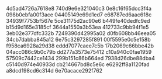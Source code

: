 4d5ad4726a7618e8
740d9e6e321040c3
0e8c16f65dcc3f4a
098b0ebfa00f3ace
04405149e69d1ed7
e68787ed6aac618c
34939f7753bf567e
5ce31175d2ac90e6
b449fe40dedfc9ed
b15d9d165e3185cf
3644a1550a3b53ea
412733c9bb94f1e5
3eb02e377dfc332b
7249390d42995a02
d0fb608bb46eea05
34cb7dabba845a12
6e75c3297285f891
00f5595e0c5e158b
f958ca6928a29d38
eddd7077caee7c5b
17b2069c66bbe42b
04acc086c9b0c79b
dd277a3573e75412
c10a940c0fae1959
57509c7442ce1434
299b151c86b664ed
7938d26dbe88dba4
c5140d974e40933d
cb214667bd8c5e6c
e6292ff8a1120fad
a8dcd198cd6c314d
6e70acace292f762

